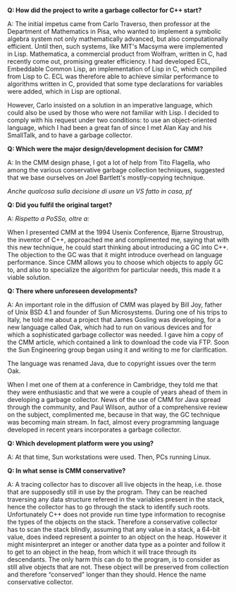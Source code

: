 **Q: How did the project to write a garbage collector for C++ start?**

A: The initial impetus came from Carlo Traverso, then professor at the Department of Mathematics in Pisa, who wanted to implement a symbolic algebra system not only mathematically advanced, but also computationally efficient. Until then, such systems, like MIT's Macsyma were implemented in Lisp. Mathematica, a commercial product from Wolfram, written in C, had recently come out, promising greater efficiency. I had developed ECL, Embeddable Common Lisp, an implementation of Lisp in C, which compiled from Lisp to C. ECL was therefore able to achieve similar performance to algorithms written in C, provided that some type declarations for variables were added, which in Lisp are optional.

However, Carlo insisted on a solution in an imperative language, which could also be used by those who were not familiar with Lisp. I decided to comply with his request under two conditions: to use an object-oriented language, which I had been a great fan of since I met Alan Kay and his SmallTalk, and to have a garbage collector.

**Q: Which were the major design/development decision for CMM?**

A: In the CMM design phase, I got a lot of help from Tito Flagella, who among the various conservative garbage collection techniques, suggested that we base ourselves on Joel Bartlett's mostly-copying technique.

*Anche qualcosa sulla decisione di usare un VS fatto in casa, pf*

**Q: Did you fulfil the original target?**

A: *Rispetto a PoSSo, oltre a:*

When I presented CMM at the 1994 Usenix Conference, Bjarne Stroustrup, the inventor of C++, approached me and complimented me, saying that with this new technique, he could start thinking about introducing a GC into C++. The objection to the GC was that it might introduce overhead on language performance. Since CMM allows you to choose which objects to apply GC to, and also to specialize the algorithm for particular needs, this made it a viable solution.

**Q: There where unforeseen developments?**

A: An important role in the diffusion of CMM was played by Bill Joy, father of Unix BSD 4.1 and founder of Sun Microsystems.
During one of his trips to Italy, he told me about a project that James Gosling was developing, for a new language called Oak, which had to run on various devices and for which a sophisticated garbage collector was needed. I gave him a copy of the CMM article, which contained a link to download the code via FTP. Soon the Sun Engineering group began using it and writing to me for clarification.

The language was renamed Java, due to copyright issues over the term Oak.

When I met one of them at a conference in Cambridge, they told me that they were enthusiastic and that we were a couple of years ahead of them in developing a garbage collector. News of the use of CMM for Java spread through the community, and Paul Wilson, author of a comprehensive review on the subject, complimented me, because in that way, the GC technique was becoming main stream. In fact, almost every programming language developed in recent years incorporates a garbage collector.

**Q: Which development platform were you using?**

A: At that time, Sun workstations were used. Then, PCs running Linux.

**Q: In what sense is CMM conservative?**

A: A tracing collector has to discover all live objects in the heap, i.e. those that are supposedly still in use by the program. They  can be reached traversing any data structure refereed in the variables present in the stack, hence the collector has to go through the stack to identify such roots.
Unfortunately C++ does not provide run time type information to recognise the types of the objects on the stack.
Therefore a conservative collector has to scan the stack blindly, assuming that any value in a stack, a 64-bit value, does indeed represent a pointer to an object on the heap.
However it might misinterpret an integer or another data type as a pointer and follow it to get to an object in the heap, from which it will trace through its descendants.
The only harm this can do to the program, is to consider as still alive objects that are not. These object will be preserved from collection and therefore “conserved” longer than they should.
Hence the name conservative collector.
